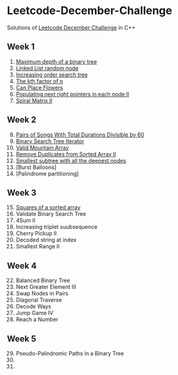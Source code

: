 # Leetcode-December-Challenge
Solutions of [Leetcode December Challenge](https://leetcode.com/explore/challenge/card/december-leetcoding-challenge) in C++

## Week 1
1. [Maximum depth of a binary tree](https://github.com/chickennugget1/Leetcode-December-Challenge/blob/main/Week-1/1Dec.cpp)
2. [Linked List random node](https://github.com/chickennugget1/Leetcode-December-Challenge/blob/main/Week-1/2Dec.cpp)
3. [Increasing order search tree](https://github.com/chickennugget1/Leetcode-December-Challenge/blob/main/Week-1/3Dec.cpp)
4. [The kth factor of n](https://github.com/chickennugget1/Leetcode-December-Challenge/blob/main/Week-1/4Dec.cpp)
5. [Can Place Flowers](https://github.com/chickennugget1/Leetcode-December-Challenge/blob/main/Week-1/5Dec.cpp)
6. [Populating next right pointers in each node II](https://github.com/chickennugget1/Leetcode-December-Challenge/blob/main/Week-1/6Dec.cpp)
7. [Spiral Matrix II](https://github.com/chickennugget1/Leetcode-December-Challenge/blob/main/Week-1/7Dec.cpp)

## Week 2
8. [Pairs of Songs With Total Durations Divisible by 60](https://github.com/chickennugget1/Leetcode-December-Challenge/blob/main/Week%202/8Dec.cpp)
9. [Binary Search Tree Iterator](https://github.com/chickennugget1/Leetcode-December-Challenge/blob/main/Week%202/9Dec.cpp)
10. [Valid Mountain Array](https://github.com/chickennugget1/Leetcode-December-Challenge/blob/main/Week%202/10Dec.cpp)
11. [Remove Duplicates from Sorted Array II](https://github.com/chickennugget1/Leetcode-December-Challenge/blob/main/Week%202/11Dec.cpp)
12. [Smallest subtree with all the deepest nodes](https://github.com/chickennugget1/Leetcode-December-Challenge/blob/main/Week%202/12Dec.cpp)
13. [Burst Balloons]
14. [Palindrome partitioning]

## Week 3
15. [Squares of a sorted array](https://github.com/chickennugget1/Leetcode-December-Challenge/blob/main/Week%203/15Dec.cpp)
16. Validate Binary Search Tree
17. 4Sum II
18. Increasing triplet suubsequence
19. Cherry Pickup II
20. Decoded string at index
21. Smallest Range II

## Week 4
22. Balanced Binary Tree
23. Next Greater Element III
24. Swap Nodes in Pairs
25. Diagonal Traverse
26. Decode Ways
27. Jump Game IV
28. Reach a Number

## Week 5
29. Pseudo-Palindromic Paths in a Binary Tree
30. 
31. 

